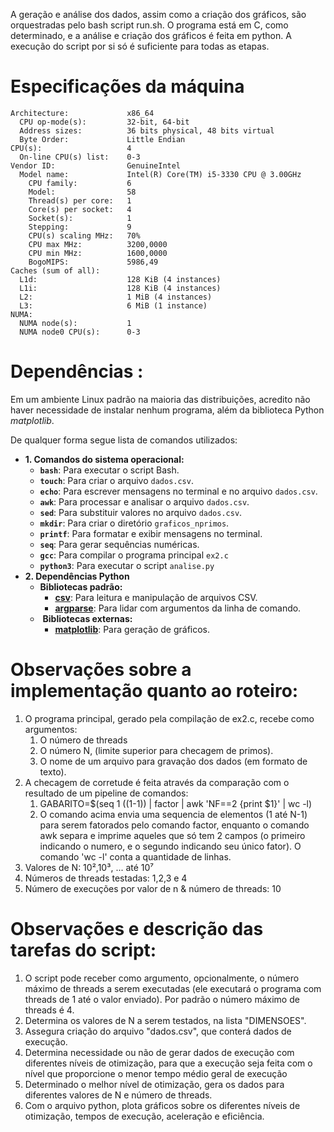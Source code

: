 
A geração e análise dos dados, assim como a criação dos gráficos, são orquestradas pelo bash script run.sh. 
O programa está em C, como determinado, e a análise e criação dos gráficos é feita em python.
A execução do script por si só é suficiente para todas as etapas.

# Especificações da máquina
```  
Architecture:             x86_64
  CPU op-mode(s):         32-bit, 64-bit
  Address sizes:          36 bits physical, 48 bits virtual
  Byte Order:             Little Endian
CPU(s):                   4
  On-line CPU(s) list:    0-3
Vendor ID:                GenuineIntel
  Model name:             Intel(R) Core(TM) i5-3330 CPU @ 3.00GHz
    CPU family:           6
    Model:                58
    Thread(s) per core:   1
    Core(s) per socket:   4
    Socket(s):            1
    Stepping:             9
    CPU(s) scaling MHz:   70%
    CPU max MHz:          3200,0000
    CPU min MHz:          1600,0000
    BogoMIPS:             5986,49
Caches (sum of all):      
  L1d:                    128 KiB (4 instances)
  L1i:                    128 KiB (4 instances)
  L2:                     1 MiB (4 instances)
  L3:                     6 MiB (1 instance)
NUMA:                     
  NUMA node(s):           1
  NUMA node0 CPU(s):      0-3

```
# Dependências :
Em um ambiente Linux padrão na maioria das distribuições, acredito não haver necessidade de instalar nenhum programa, além da biblioteca Python *matplotlib*.

De qualquer forma segue lista de comandos utilizados:
-  **1. Comandos do sistema operacional:**
	- **`bash`**: Para executar o script Bash.
	- **`touch`**: Para criar o arquivo `dados.csv`.
	- **`echo`**: Para escrever mensagens no terminal e no arquivo `dados.csv`.
	- **`awk`**: Para processar e analisar o arquivo `dados.csv`.
	- **`sed`**: Para substituir valores no arquivo `dados.csv`.
	- **`mkdir`**: Para criar o diretório `graficos_nprimos`.
	- **`printf`**: Para formatar e exibir mensagens no terminal.
	- **`seq`**: Para gerar sequências numéricas.
	- **`gcc`**: Para compilar o programa principal `ex2.c`
	- **`python3`**: Para executar o script `analise.py`
- **2. Dependências Python**
	-  **Bibliotecas padrão:**
		- **[csv](vscode-file://vscode-app/usr/share/code/resources/app/out/vs/code/electron-sandbox/workbench/workbench.html)**: Para leitura e manipulação de arquivos CSV.
		- **[argparse](vscode-file://vscode-app/usr/share/code/resources/app/out/vs/code/electron-sandbox/workbench/workbench.html)**: Para lidar com argumentos da linha de comando.
	-  **Bibliotecas externas:**
		- **[matplotlib](vscode-file://vscode-app/usr/share/code/resources/app/out/vs/code/electron-sandbox/workbench/workbench.html)**: Para geração de gráficos.


# Observações sobre a implementação quanto ao roteiro:
 1. O programa principal, gerado pela compilação de ex2.c, recebe como argumentos:
	 1. O número de threads
	 2. O número N, (limite superior para checagem de primos).
	 3. O nome de um arquivo para gravação dos dados (em formato de texto).
 2. A checagem de corretude é feita através da comparação com o resultado de um pipeline de comandos:
	 1. GABARITO=$(seq 1 $(($1-1)) | factor | awk 'NF\==2 {print $1}' | wc -l)
	 2. O comando acima envia uma sequencia de elementos (1 até N-1) para serem fatorados pelo comando factor, enquanto o comando awk separa e imprime aqueles que só tem 2 campos (o primeiro indicando o numero, e o segundo indicando seu único fator). O comando 'wc -l' conta a quantidade de linhas.
 3. Valores de N: 10²,10³, ... até 10⁷
 4. Números de threads testadas: 1,2,3 e 4
 5. Número de execuções por valor de n & número de threads: 10

# Observações e descrição das  tarefas do script:
1. O script pode receber como argumento, opcionalmente, o número máximo de threads a serem executadas (ele executará o programa com threads de 1 até o valor enviado). Por padrão o número máximo de threads é 4.
2. Determina os valores de N a serem testados, na lista "DIMENSOES".
3. Assegura criação do arquivo "dados.csv", que conterá dados de execução.
4. Determina necessidade ou não de gerar dados de execução com diferentes níveis de otimização, para que a execução seja feita com o nível que proporcione o menor tempo médio geral de execução
5. Determinado o melhor nível de otimização, gera os dados para diferentes valores de N e número de threads.
6. Com o arquivo python, plota gráficos sobre os diferentes níveis de otimização, tempos de execução, aceleração e eficiência.